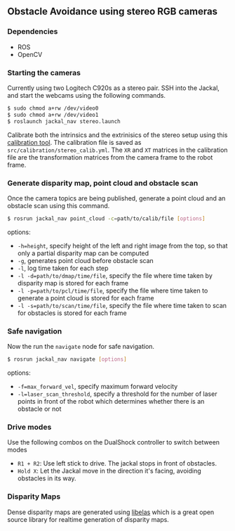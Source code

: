 ## Obstacle Avoidance using stereo RGB cameras

### Dependencies

- ROS
- OpenCV

### Starting the cameras

Currently using two Logitech C920s as a stereo pair. SSH into the Jackal, and start the webcams using the following commands.

```bash
$ sudo chmod a+rw /dev/video0
$ sudo chmod a+rw /dev/video1
$ roslaunch jackal_nav stereo.launch
```

Calibrate both the intrinsics and the extrinisics of the stereo setup using this [calibration tool](https://github.com/sourishg/stereo-calibration). The calibration file is saved as `src/calibration/stereo_calib.yml`. The `XR` and `XT` matrices in the calibration file are the transformation matrices from the camera frame to the robot frame.

### Generate disparity map, point cloud and obstacle scan

Once the camera topics are being published, generate a point cloud and an obstacle scan using this command.

```bash
$ rosrun jackal_nav point_cloud -c=path/to/calib/file [options]
```

options:
- `-h=height`, specify height of the left and right image from the top, so that only a partial disparity map can be computed
- `-g`, generates point cloud before obstacle scan
- `-l`, log time taken for each step
- `-l -d=path/to/dmap/time/file`, specify the file where time taken by disparity map is stored for each frame
- `-l -p=path/to/pcl/time/file`, specify the file where time taken to generate a point cloud is stored for each frame
- `-l -s=path/to/scan/time/file`, specify the file where time taken to scan for obstacles is stored for each frame

### Safe navigation

Now the run the `navigate` node for safe navigation.

```bash
$ rosrun jackal_nav navigate [options]
```

options:
- `-f=max_forward_vel`, specify maximum forward velocity
- `-l=laser_scan_threshold`, specify a threshold for the number of laser points in front of the robot which determines whether there is an obstacle or not

### Drive modes

Use the following combos on the DualShock controller to switch between modes

- `R1 + R2`: Use left stick to drive. The jackal stops in front of obstacles.
- `Hold X`: Let the Jackal move in the direction it's facing, avoiding obstacles in its way.

### Disparity Maps

Dense disparity maps are generated using [libelas](http://www.cvlibs.net/software/libelas/) which is a great open source library for realtime generation of disparity maps.
